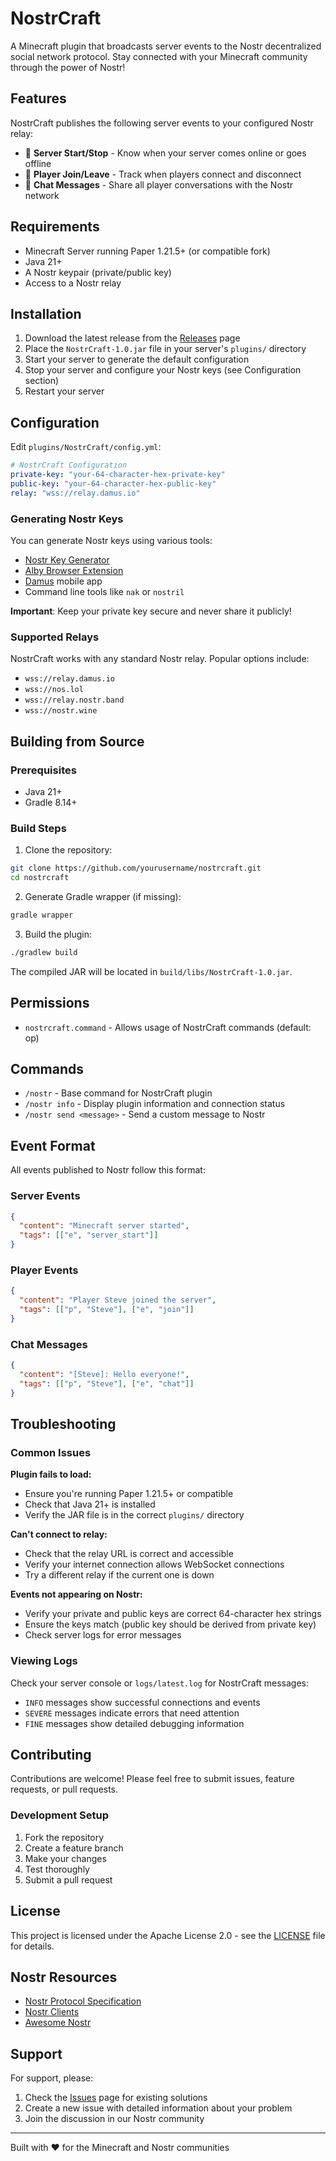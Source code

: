# NostrCraft

A Minecraft plugin that broadcasts server events to the Nostr decentralized social network protocol. Stay connected with your Minecraft community through the power of Nostr!

## Features

NostrCraft publishes the following server events to your configured Nostr relay:

- 🚀 **Server Start/Stop** - Know when your server comes online or goes offline
- 👋 **Player Join/Leave** - Track when players connect and disconnect
- 💬 **Chat Messages** - Share all player conversations with the Nostr network

## Requirements

- Minecraft Server running Paper 1.21.5+ (or compatible fork)
- Java 21+
- A Nostr keypair (private/public key)
- Access to a Nostr relay

## Installation

1. Download the latest release from the [Releases](../../releases) page
2. Place the `NostrCraft-1.0.jar` file in your server's `plugins/` directory
3. Start your server to generate the default configuration
4. Stop your server and configure your Nostr keys (see Configuration section)
5. Restart your server

## Configuration

Edit `plugins/NostrCraft/config.yml`:

```yaml
# NostrCraft Configuration
private-key: "your-64-character-hex-private-key"
public-key: "your-64-character-hex-public-key" 
relay: "wss://relay.damus.io"
```

### Generating Nostr Keys

You can generate Nostr keys using various tools:
- [Nostr Key Generator](https://nostr-keygen.com/)
- [Alby Browser Extension](https://getalby.com/)
- [Damus](https://damus.io/) mobile app
- Command line tools like `nak` or `nostril`

**Important**: Keep your private key secure and never share it publicly!

### Supported Relays

NostrCraft works with any standard Nostr relay. Popular options include:
- `wss://relay.damus.io`
- `wss://nos.lol`
- `wss://relay.nostr.band`
- `wss://nostr.wine`

## Building from Source

### Prerequisites
- Java 21+
- Gradle 8.14+

### Build Steps

1. Clone the repository:
```bash
git clone https://github.com/yourusername/nostrcraft.git
cd nostrcraft
```

2. Generate Gradle wrapper (if missing):
```bash
gradle wrapper
```

3. Build the plugin:
```bash
./gradlew build
```

The compiled JAR will be located in `build/libs/NostrCraft-1.0.jar`.

## Permissions

- `nostrcraft.command` - Allows usage of NostrCraft commands (default: op)

## Commands

- `/nostr` - Base command for NostrCraft plugin
- `/nostr info` - Display plugin information and connection status
- `/nostr send <message>` - Send a custom message to Nostr

## Event Format

All events published to Nostr follow this format:

### Server Events
```json
{
  "content": "Minecraft server started",
  "tags": [["e", "server_start"]]
}
```

### Player Events
```json
{
  "content": "Player Steve joined the server",
  "tags": [["p", "Steve"], ["e", "join"]]
}
```

### Chat Messages
```json
{
  "content": "[Steve]: Hello everyone!",
  "tags": [["p", "Steve"], ["e", "chat"]]
}
```

## Troubleshooting

### Common Issues

**Plugin fails to load:**
- Ensure you're running Paper 1.21.5+ or compatible
- Check that Java 21+ is installed
- Verify the JAR file is in the correct `plugins/` directory

**Can't connect to relay:**
- Check that the relay URL is correct and accessible
- Verify your internet connection allows WebSocket connections
- Try a different relay if the current one is down

**Events not appearing on Nostr:**
- Verify your private and public keys are correct 64-character hex strings
- Ensure the keys match (public key should be derived from private key)
- Check server logs for error messages

### Viewing Logs

Check your server console or `logs/latest.log` for NostrCraft messages:
- `INFO` messages show successful connections and events
- `SEVERE` messages indicate errors that need attention
- `FINE` messages show detailed debugging information

## Contributing

Contributions are welcome! Please feel free to submit issues, feature requests, or pull requests.

### Development Setup

1. Fork the repository
2. Create a feature branch
3. Make your changes
4. Test thoroughly
5. Submit a pull request

## License

This project is licensed under the Apache License 2.0 - see the [LICENSE](LICENSE) file for details.

## Nostr Resources

- [Nostr Protocol Specification](https://github.com/nostr-protocol/nips)
- [Nostr Clients](https://www.nostr.net/)
- [Awesome Nostr](https://github.com/aljazceru/awesome-nostr)

## Support

For support, please:
1. Check the [Issues](../../issues) page for existing solutions
2. Create a new issue with detailed information about your problem
3. Join the discussion in our Nostr community

---

Built with ❤️ for the Minecraft and Nostr communities
